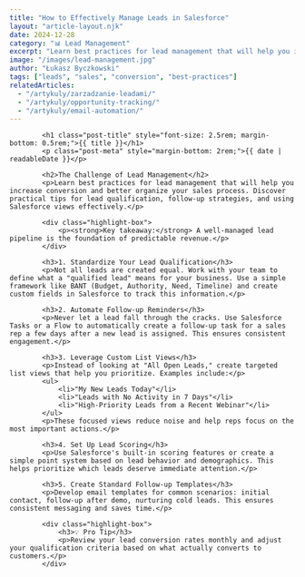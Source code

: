 ```yaml
---
title: "How to Effectively Manage Leads in Salesforce"
layout: "article-layout.njk"
date: 2024-12-28
category: "📊 Lead Management"
excerpt: "Learn best practices for lead management that will help you increase conversion and better organize your sales process with practical tips for lead qualification and follow-up strategies."
image: "/images/lead-management.jpg"
author: "Łukasz Byczkowski"
tags: ["leads", "sales", "conversion", "best-practices"]
relatedArticles:
  - "/artykuly/zarzadzanie-leadami/"
  - "/artykuly/opportunity-tracking/"
  - "/artykuly/email-automation/"
---
```




            
            <h1 class="post-title" style="font-size: 2.5rem; margin-bottom: 0.5rem;">{{ title }}</h1>
            <p class="post-meta" style="margin-bottom: 2rem;">{{ date | readableDate }}</p>
            
            <h2>The Challenge of Lead Management</h2>
            <p>Learn best practices for lead management that will help you increase conversion and better organize your sales process. Discover practical tips for lead qualification, follow-up strategies, and using Salesforce views effectively.</p>
            
            <div class="highlight-box">
                <p><strong>Key takeaway:</strong> A well-managed lead pipeline is the foundation of predictable revenue.</p>
            </div>

            <h3>1. Standardize Your Lead Qualification</h3>
            <p>Not all leads are created equal. Work with your team to define what a "qualified lead" means for your business. Use a simple framework like BANT (Budget, Authority, Need, Timeline) and create custom fields in Salesforce to track this information.</p>

            <h3>2. Automate Follow-up Reminders</h3>
            <p>Never let a lead fall through the cracks. Use Salesforce Tasks or a Flow to automatically create a follow-up task for a sales rep a few days after a new lead is assigned. This ensures consistent engagement.</p>

            <h3>3. Leverage Custom List Views</h3>
            <p>Instead of looking at "All Open Leads," create targeted list views that help you prioritize. Examples include:</p>
            <ul>
                <li>"My New Leads Today"</li>
                <li>"Leads with No Activity in 7 Days"</li>
                <li>"High-Priority Leads from a Recent Webinar"</li>
            </ul>
            <p>These focused views reduce noise and help reps focus on the most important actions.</p>

            <h3>4. Set Up Lead Scoring</h3>
            <p>Use Salesforce's built-in scoring features or create a simple point system based on lead behavior and demographics. This helps prioritize which leads deserve immediate attention.</p>

            <h3>5. Create Standard Follow-up Templates</h3>
            <p>Develop email templates for common scenarios: initial contact, follow-up after demo, nurturing cold leads. This ensures consistent messaging and saves time.</p>

            <div class="highlight-box">
                <h3>💡 Pro Tip</h3>
                <p>Review your lead conversion rates monthly and adjust your qualification criteria based on what actually converts to customers.</p>
            </div>
 